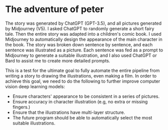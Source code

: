 # The adventure of peter

The story was generated by ChatGPT (GPT-3.5), and all pictures generated by Midjourney (V5). I asked ChatGPT to randomly generate a short fairy tale. Then the entire story was adapted into a children's comic book. I used Midjourney to automatically design the appearance of the main character in the book. The story was broken down sentence by sentence, and each sentence was illustrated as a picture. Each sentence was fed as a prompt to Midjourney to generate a suitable illustration, and I also used ChatGPT or Bard to assist me to create more detailed prompts.

This is a test for the ultimate goal to fully automate the entire pipeline from writing a story to drawing the illustrations, even making a film. In order to achieve this goal, we need to do the following to further improve computer vision deep learning models:

- Ensure characters' appearance to be consistent in a series of pictures.
- Ensure accuracy in character illustration (e.g, no extra or missing fingers.)
- Ensure that the illustrations have multi-layer structure.
- The future program should be able to automatically select the most suitable illustrations.
